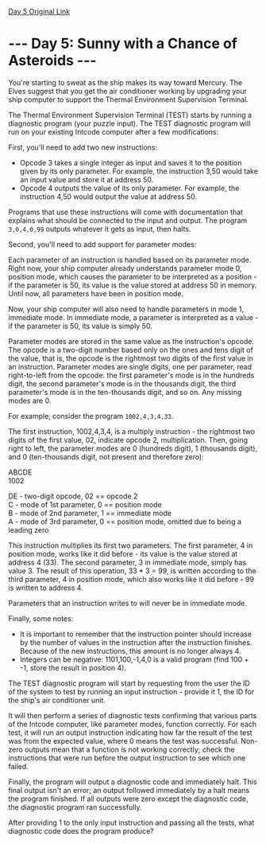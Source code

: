 [Day 5 Original Link](https://adventofcode.com/2019/day/5)

# --- Day 5: Sunny with a Chance of Asteroids ---

You're starting to sweat as the ship makes its way toward Mercury. The Elves suggest that you get the air conditioner working by upgrading your ship computer to support the Thermal Environment Supervision Terminal.

The Thermal Environment Supervision Terminal (TEST) starts by running a diagnostic program (your puzzle input). The TEST diagnostic program will run on your existing Intcode computer after a few modifications:

First, you'll need to add two new instructions:

- Opcode 3 takes a single integer as input and saves it to the position given by its only parameter. For example, the instruction 3,50 would take an input value and store it at address 50.
- Opcode 4 outputs the value of its only parameter. For example, the instruction 4,50 would output the value at address 50.

Programs that use these instructions will come with documentation that explains what should be connected to the input and output. The program `3,0,4,0,99` outputs whatever it gets as input, then halts.

Second, you'll need to add support for parameter modes:

Each parameter of an instruction is handled based on its parameter mode. Right now, your ship computer already understands parameter mode 0, position mode, which causes the parameter to be interpreted as a position - if the parameter is 50, its value is the value stored at address 50 in memory. Until now, all parameters have been in position mode.

Now, your ship computer will also need to handle parameters in mode 1, immediate mode. In immediate mode, a parameter is interpreted as a value - if the parameter is 50, its value is simply 50.

Parameter modes are stored in the same value as the instruction's opcode. The opcode is a two-digit number based only on the ones and tens digit of the value, that is, the opcode is the rightmost two digits of the first value in an instruction. Parameter modes are single digits, one per parameter, read right-to-left from the opcode: the first parameter's mode is in the hundreds digit, the second parameter's mode is in the thousands digit, the third parameter's mode is in the ten-thousands digit, and so on. Any missing modes are 0.

For example, consider the program `1002,4,3,4,33`.

The first instruction, 1002,4,3,4, is a multiply instruction - the rightmost two digits of the first value, 02, indicate opcode 2, multiplication. Then, going right to left, the parameter modes are 0 (hundreds digit), 1 (thousands digit), and 0 (ten-thousands digit, not present and therefore zero):

ABCDE  
 1002

DE - two-digit opcode,      02 == opcode 2  
 C - mode of 1st parameter,  0 == position mode  
 B - mode of 2nd parameter,  1 == immediate mode  
 A - mode of 3rd parameter,  0 == position mode,
                                  omitted due to being a leading zero

This instruction multiplies its first two parameters. The first parameter, 4 in position mode, works like it did before - its value is the value stored at address 4 (33). The second parameter, 3 in immediate mode, simply has value 3. The result of this operation, 33 * 3 = 99, is written according to the third parameter, 4 in position mode, which also works like it did before - 99 is written to address 4.

Parameters that an instruction writes to will never be in immediate mode.

Finally, some notes:

- It is important to remember that the instruction pointer should increase by the number of values in the instruction after the instruction finishes. Because of the new instructions, this amount is no longer always 4.
- Integers can be negative: 1101,100,-1,4,0 is a valid program (find 100 + -1, store the result in position 4).

The TEST diagnostic program will start by requesting from the user the ID of the system to test by running an input instruction - provide it 1, the ID for the ship's air conditioner unit.

It will then perform a series of diagnostic tests confirming that various parts of the Intcode computer, like parameter modes, function correctly. For each test, it will run an output instruction indicating how far the result of the test was from the expected value, where 0 means the test was successful. Non-zero outputs mean that a function is not working correctly; check the instructions that were run before the output instruction to see which one failed.

Finally, the program will output a diagnostic code and immediately halt. This final output isn't an error; an output followed immediately by a halt means the program finished. If all outputs were zero except the diagnostic code, the diagnostic program ran successfully.

After providing 1 to the only input instruction and passing all the tests, what diagnostic code does the program produce?
